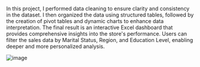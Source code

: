 In this project, I performed data cleaning to ensure clarity and consistency in the dataset. I then organized the data using structured tables, followed by the creation of pivot tables and dynamic charts to enhance data interpretation. The final result is an interactive Excel dashboard that provides comprehensive insights into the store's performance. Users can filter the sales data by Marital Status, Region, and Education Level, enabling deeper and more personalized analysis.

![image](https://github.com/user-attachments/assets/4f1de9e7-b8e4-4161-8472-65114f90b12a)
